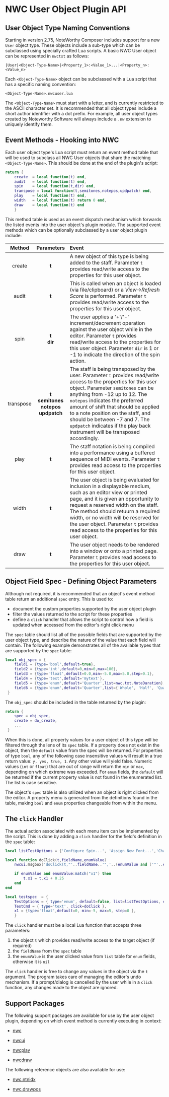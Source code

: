 # NWC User Object Plugin API

## User Object Type Naming Conventions
Starting in version 2.75, NoteWorthy Composer includes support for a new `User` object type.
These objects include a sub-type which can be subclassed using specially crafted Lua scripts.
A basic NWC User object can be represented in `nwctxt` as follows:


```nwctxt
|User|<Object-Type-Name>|<Property_1>:<Value_1>...|<Property_n>:<Value_n>
```

Each `<Object-Type-Name>` object can be subclassed with a Lua script that has a specific naming convention:

`<Object-Type-Name>.nwcuser.lua`


The `<Object-Type-Name>` must start with a letter, and is currently restricted to the ASCII character set. It is recommended that all object types include a short author identifier with a dot prefix. For example, all user object types created by Noteworthy Software will always include a `.nw` extension to uniquely identify them.

## Event Methods - Hooking into NWC

Each user object type's Lua script must return an event method table that will be used to subclass all NWC User objects that share the matching `<Object-Type-Name>`. This should be done at the end of the plugin's script:

```Lua
return {
	create	= local function(t) end,
	audit	= local function(t) end,
	spin	= local function(t,dir) end,
	transpose = local function(t,semitones,notepos,updpatch) end,
	play	= local function(t) end,
	width	= local function(t) return 0 end,
	draw	= local function(t) end
	}
```

This method table is used as an event dispatch mechanism which forwards the listed events into the user object's plugin module. The supported event methods which can be optionally subclassed by a user object plugin include:

| Method    | Parameters | Event    |
|:---------:|:----------:|:-------------- |
|  create   | **t**      | A new object of this type is being added to the staff. Parameter `t` provides read/write access to the properties for this user object. |
|  audit   | **t**      | This is called when an object is loaded (via file/clipboard) or a _View->Refresh Score_ is performed. Parameter `t` provides read/write access to the properties for this user object. |
|  spin     | **t**<br>**dir** | The user applies a '+'/'-' increment/decrement operation against the user object while in the editor. Parameter `t` provides read/write access to the properties for this user object. Parameter `dir` is 1 or -1 to indicate the direction of the spin action.|
|  transpose     | **t**<br>**semitones**<br>**notepos**<br>**updpatch** | The staff is being transposed by the user. Parameter `t` provides read/write access to the properties for this user object. Parameter `semitones` can be anything from -12 up to 12. The `notepos` indicates the preferred amount of shift that should be applied to a note position on the staff, and should be between -7 and 7. The `updpatch` indicates if the play back instrument will be transposed accordingly.|
|  play     | **t** | The staff notation is being compiled into a performance using a buffered sequence of MIDI events. Parameter `t` provides read access to the properties for this user object. |
|  width    | **t** | The user object is being evaluated for inclusion in a displayable medium, such as an editor view or printed page, and it is given an opportunity to request a reserved width on the staff. The method should retuurn a required width, or no width will be reserved for the user object. Parameter `t` provides read access to the properties for this user object. |
|  draw     | **t** | The user object needs to be rendered into a window or onto a printed page. Parameter `t` provides read access to the properties for this user object. |

## Object Field Spec - Defining Object Parameters

Although not required, it is recommended that an object's event method table return an additional `spec` entry. This is used to:

- document the custom properties supported by the user object plugin
- filter the values returned to the script for these properties
- define a `click` handler that allows the script to control how a field is updated when accessed from the editor's right click menu

The `spec` table should list all of the possible fields that are supported by the user object type, and describe the nature of the value that each field will contain. The following example demonstrates all of the available types that are supported by the `spec` table:

```Lua
local obj_spec = {
	field1 = {type='bool',default=true},
	field2 = {type='int',default=0,min=0,max=100},
	field3 = {type='float',default=0.0,min=-5.0,max=5.0,step=0.1},
	field4 = {type='text',default='mytext'},
	field5 = {type='enum',default='Quarter',list=nwc.txt.NoteDuration},
	field6 = {type='enum',default='Quarter',list={'Whole', 'Half', 'Quarter', 'Eighth', 'Sixteenth', 'Thirtysecond', 'Sixtyfourth'}},
 }
```

The `obj_spec` should be included in the table returned by the plugin:

```Lua
return {
	spec = obj_spec,
	create = do_create,
	...
 }
```

When this is done, all property values for a user object of this type will be filtered through the lens of its `spec` table. If a property does not exist in the object, then the `default` value from the spec will be returned. For properties of type `bool`, any of the following case insensitive values will result in a true return value: `y, yes, true, 1`. Any other value will yield false. Numeric values (`int` or `float`) that are out of range will return the `min` or `max`, depending on which extreme was exceeded. For `enum` fields, the `default` will be returned if the current property value is not found in the enumerated list. The list is case sensitive.

The object's `spec` table is also utilized when an object is right clicked from the editor. A property menu is generated from the definitions found in the table, making `bool` and `enum` properties changeable from within the menu.

## The `click` Handler
The actual action associated with each menu item can be implemented by the script. This is done by adding a `click` handler for the field's definition in the `spec` table:

```Lua
local listTestOptions = {'Configure Spin...', 'Assign New Font...','Change x1'}

local function doClick(t,fieldName,enumValue)
	nwcui.msgbox('doClick(t,"'..fieldName..'",'..(enumValue and ('"'..enumValue..'"') or 'nil')..')')

	if enumValue and enumValue:match("x1") then
		t.x1 = t.x1 + 0.25
	end
end

local testspec  = {
	TestOptions = { type='enum', default=false, list=listTestOptions, click=doClick },
	TestCmd = { type='text', click=doClick },
	x1 = {type='float',default=0, min=-5, max=5, step=0 },
	}
```

The `click` handler must be a local Lua function that accepts three parameters:

1. the object `t` which provides read/write access to the target object (if required)
2. the `fieldName` from the `spec` table
3. the `enumValue` is the user clicked value from `list` table for `enum` fields, otherwise it is `nil`

The `click` handler is free to change any values in the object via the `t` argument. The program takes care of managing the editor's undo mechanism. If a prompt/dialog is cancelled by the user while in a `click` function, any changes made to the object are ignored.

## Support Packages

The following support packages are available for use by the user object plugin, depending on which event method is currently executing in context:

- [nwc](nwc.md)

- [nwcui](nwcui.md)

- [nwcplay](nwcplay.md)

- [nwcdraw](nwcdraw.md) 

The following reference objects are also available for use:

- [nwc.ntnidx](nwc.ntnidx.md)

- [nwc.drawpos](nwc.drawpos.md)
